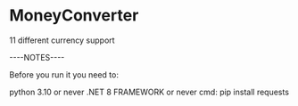 # MoneyConverter
11 different currency support


----NOTES----


Before you run it you need to:


  python 3.10 or never
  .NET 8 FRAMEWORK or never 
  cmd:
    pip install requests
